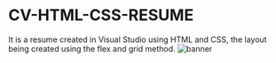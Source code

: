 # CV-HTML-CSS-RESUME
It is a resume created in Visual Studio using HTML and CSS, the layout being created using the flex and grid method.
![banner](./banner.jpg)
